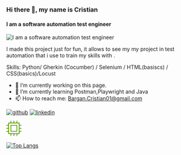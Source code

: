 ### Hi there 👋, my name is Cristian
#### I am a software automation test engineer
![I am a software automation test engineer](https://i.postimg.cc/DzNsXfW8/c46af4de-23b3-4089-9cf0-2ff46d6407a0.webp)

I made this project just for fun, it allows to see my my project in test automation that i use to train my skills with .

Skills: Python/ Gherkin (Cocumber) / Selenium / HTML(basiscs) / CSS(basics)/Locust

- 🔭 I’m currently working on this page. 
- 🌱 I’m currently learning Postman,Playwright and Java 
- 📫 How to reach me: Bargan.Cristian01@gmail.com 


[<img src='https://cdn.jsdelivr.net/npm/simple-icons@3.0.1/icons/github.svg' alt='github' height='40'>](https://github.com/cristian772)  [<img src='https://cdn.jsdelivr.net/npm/simple-icons@3.0.1/icons/linkedin.svg' alt='linkedin' height='40'>](https://www.linkedin.com/in//cristian-bargan-992727251/)  

<a href='https://docs.github.com/en/developers'><img src='https://raw.githubusercontent.com/acervenky/animated-github-badges/master/assets/devbadge.gif' width='40' height='40'></a> 

[![Top Langs](https://github-readme-stats.vercel.app/api/top-langs/?username=cristian772)](https://github.com/anuraghazra/github-readme-stats)



